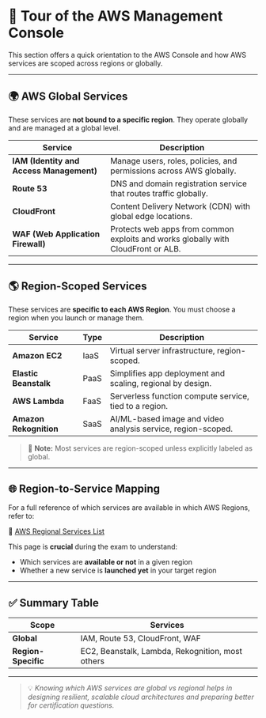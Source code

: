 # 🧭 Tour of the AWS Management Console

This section offers a quick orientation to the AWS Console and how AWS services are scoped across regions or globally.

---

## 🌍 AWS Global Services

These services are **not bound to a specific region**. They operate globally and are managed at a global level.

| Service | Description |
|---------|-------------|
| **IAM (Identity and Access Management)** | Manage users, roles, policies, and permissions across AWS globally. |
| **Route 53** | DNS and domain registration service that routes traffic globally. |
| **CloudFront** | Content Delivery Network (CDN) with global edge locations. |
| **WAF (Web Application Firewall)** | Protects web apps from common exploits and works globally with CloudFront or ALB. |

---

## 🌎 Region-Scoped Services

These services are **specific to each AWS Region**. You must choose a region when you launch or manage them.

| Service | Type | Description |
|---------|------|-------------|
| **Amazon EC2** | IaaS | Virtual server infrastructure, region-scoped. |
| **Elastic Beanstalk** | PaaS | Simplifies app deployment and scaling, regional by design. |
| **AWS Lambda** | FaaS | Serverless function compute service, tied to a region. |
| **Amazon Rekognition** | SaaS | AI/ML-based image and video analysis service, region-scoped. |

> 📝 **Note:** Most services are region-scoped unless explicitly labeled as global.

---

## 🌐 Region-to-Service Mapping

For a full reference of which services are available in which AWS Regions, refer to:

🔗 [AWS Regional Services List](https://aws.amazon.com/about-aws/global-infrastructure/regional-product-services)

This page is **crucial** during the exam to understand:
- Which services are **available or not** in a given region
- Whether a new service is **launched yet** in your target region

---

## ✅ Summary Table

| Scope | Services |
|-------|----------|
| **Global** | IAM, Route 53, CloudFront, WAF |
| **Region-Specific** | EC2, Beanstalk, Lambda, Rekognition, most others |

---

> 💡 *Knowing which AWS services are global vs regional helps in designing resilient, scalable cloud architectures and preparing better for certification questions.*
